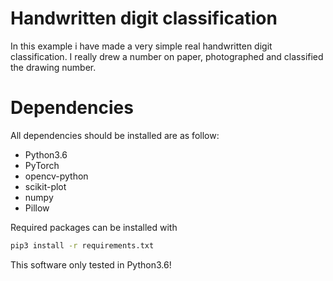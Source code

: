 # Handwritten digit classification
In this example i have made a very simple real handwritten digit classification.
I really drew a number on paper, photographed and classified the drawing number.

# Dependencies
All dependencies should be installed are as follow:
* Python3.6
* PyTorch
* opencv-python
* scikit-plot
* numpy
* Pillow

Required packages can be installed with
```bash
pip3 install -r requirements.txt
```

This software only tested in Python3.6!